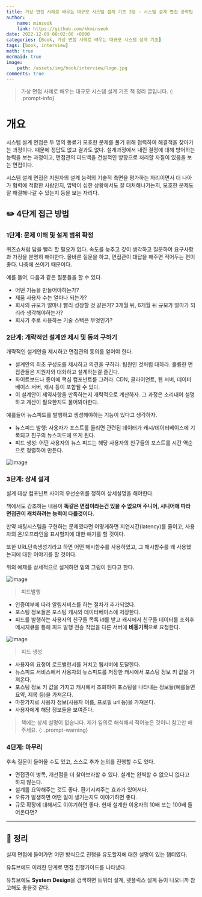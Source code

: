 ```yaml
---
title: 가상 면접 사례로 배우는 대규모 시스템 설계 기초 3장 - 시스템 설계 면접 공략법
author: 
    name: minseok
    link: https://github.com/kkminseok
date: 2022-12-09 00:02:00 +0800
categories: [Book, 가상 면접 사례로 배우는 대규모 시스템 설계 기초]
tags: [book, interview]
math: true
mermaid: true
image: 
    path: /assets/img/book/interview/logo.jpg
comments: true
---
```


> 가상 면접 사례로 배우는 대규모 시스템 설계 기초 책 정리 글입니다.
{: .prompt-info}

# 개요

시스템 설계 면접은 두 명의 동료가 모호한 문제를 풀기 위해 협력하여 해결책을 찾아가는 과정이다. 때문에 정답도 없고 결과도 없다. 설계과정에서 내린 결정에 대해 방어하는 능력을 보는 과정이고, 면접관의 피드백을 건설적인 방향으로 처리할 자질이 있음을 보는 면접이다.

시스템 설계 면접은 지원자의 설계 능력의 기술적 측면을 평가하는 자리이면서 더 나아가 협력에 적합한 사람인지, 압박이 심한 상황에서도 잘 대처해나가는지, 모호한 문제도 잘 해결해나갈 수 있는지 등을 보는 자리다.

## ✏️ 4단계 접근 방법

### 1단계: 문제 이해 및 설계 범위 확정

퀴즈쇼처럼 답을 빨리 할 필요가 없다. 속도를 늦추고 깊이 생각하고 질문하여 요구사항과 가정을 분명히 해야한다. 올바른 질문을 하고, 면접관이 대답을 해주면 적어두는 편이 좋다. 나중에 쓰이기 때문이다.

예를 들어, 다음과 같은 질문들을 할 수 있다.

- 어떤 기능을 만들어야하는가?
- 제품 사용자 수는 얼마나 되는가?
- 회사의 규모가 얼마나 빨리 성장할 것 같은가? 3개월 뒤, 6개월 뒤 규모가 얼마가 되리라 생각해야하는가?
- 회사가 주로 사용하는 기술 스택은 무엇인가? 

### 2단계: 개략적인 설계안 제시 및 동의 구하기

개략적인 설계안을 제시하고 면접관의 동의를 얻어야 한다.

- 설계안의 최초 구성도를 제시하고 의견을 구하라. 팀원인 것처럼 대하라. 훌륭한 면접관들은 지원자와 대화하고 설계하는걸 즐긴다.
- 화이트보드나 종이에 핵심 컴포넌트를 그려라. CDN, 클라이언트, 웹 서버, 데이터베이스 서버, 캐시 등이 포함될 수 있다.
- 이 설계안이 제약사항을 만족하는지 개략적으로 계산하자. 그 과정은 소리내어 설명하고 계산이 필요한지도 물어봐야한다.


예를들어 뉴스피드를 발행하고 생성해야하는 기능이 있다고 생각하자.

- 뉴스피드 발행: 사용자가 포스트를 올리면 관련된 데이터가 캐시/데이터베이스에 기록되고 친구의 뉴스피드에 뜨게 된다.
- 피드 생성: 어떤 사용자의 뉴스 피드는 해당 사용자의 친구들의 포스트를 시간 역순으로 정렬하여 만든다.

![image](https://user-images.githubusercontent.com/30401054/206592098-ce2baa6e-e803-419a-a9bb-b1630e786017.png)

### 3단계: 상세 설계

설계 대상 컴포넌트 사이의 우선순위를 정하여 상세설명을 해야한다.

책에서도 강조하는 내용이 **똑같은 면접이라는건 있을 수 없으며 주니어, 시니어에 따라 면접관이 캐치하려는 능력이 다를것이다.**

만약 채팅시스템을 구현하는 문제였다면 어떻게하면 지연시간(latency)를 줄이고, 사용자의 온/오프라인을 표시할지에 대한 얘기를 할 것이다.

또한 URL단축생성기라고 하면 어떤 해시함수를 사용하였고, 그 해시함수를 왜 사용했는지에 대한 이야기를 할 것이다.

위의 예제를 상세적으로 설계하면 밑의 그림이 된다고 한다.

![image](https://user-images.githubusercontent.com/30401054/206593033-862e6823-76b4-418a-8006-27c626dc608e.png)
> 피드발행

- 인증여부에 따라 알림서비스를 하는 절차가 추가되었다.
- 포스팅 정보들은 포스팅 캐시와 데이터베이스에 저장한다.
- 피드를 발행하는 사용자의 친구들 목록 id를 받고 캐시에서 친구들 데이터를 조회후 메시지큐를 통해 피드 발행 전송 작업을 다른 서버에 **비동기적**으로 요청한다.

![image](https://user-images.githubusercontent.com/30401054/206593348-8208a941-ac80-4c2a-ab53-3f969fc6145b.png)
> 피드 생성

- 사용자의 요청이 로드밸런서를 거치고 웹서버에 도달한다.
- 뉴스피드 서비스에서 사용자의 뉴스피드를 저장한 캐시에서 포스팅 정보 키 값을 가져온다.
- 포스팅 정보 키 값을 가지고 캐시에서 조회하여 포스팅을 나타내는 정보들(예를들면 요약, 제목 등)을 가져온다.
- 마찬가지로 사용자 정보(사용자 이름, 프로필 url 등)을 가져온다.
- 사용자에게 해당 정보들을 보여준다.

> 책에는 상세 설명이 없습니다. 제가 임의로 해석해서 적어놓은 것이니 참고만 해주세요.
{: .prompt-warning}

### 4단계: 마무리

후속 질문이 들어올 수도 있고, 스스로 추가 논의를 진행할 수도 있다.

- 면접관이 병목, 개선점을 더 찾아보라할 수 있다. 설계는 완벽할 수 없으니 없다고 하지 않는다.
- 설계를 요약해주는 것도 좋다. 환기시켜주는 효과가 있어서다.
- 오류가 발생하면 어떤 일이 생기는지도 이야기하면 좋다.
- 규모 확장에 대해서도 이야기하면 좋다. 현재 설계한 이용자의 10배 또는 100배 들어온다면?

-----

## 🤔 정리

실제 면접에 들어가면 어떤 방식으로 진행을 유도할지에 대한 설명이 있는 챕터였다.

유튜브에도 이러한 단계로 면접 진행가이드를 나타냈다. 

유튜브에도 **System Design**을 검색하면 트위터 설계, 넷플릭스 설계 등이 나오니까 참고해도 좋을것 같다.
